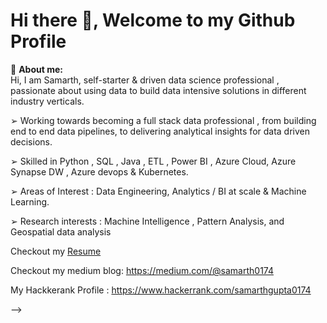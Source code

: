 # Hi there 👋, Welcome to my Github Profile
🔭 __About me:__  
Hi, I am Samarth, self-starter & driven data science professional , passionate about using data to build data intensive solutions in different industry verticals.

➢ Working towards becoming a full stack data professional , from building end to end data pipelines, to delivering analytical insights for data driven decisions.

➢ Skilled in Python , SQL , Java , ETL , Power BI , Azure Cloud, Azure Synapse DW , Azure devops & Kubernetes.

➢ Areas of Interest : Data Engineering, Analytics / BI at scale & Machine Learning.

➢ Research interests : Machine Intelligence , Pattern Analysis, and Geospatial data analysis
 


Checkout my [Resume]()

Checkout my medium blog: https://medium.com/@samarth0174

My Hackkerank Profile : https://www.hackerrank.com/samarthgupta0174

<!----

# Skills🥇

## Languages

> Java , Python 3 , SQL , Arduino, Php  , JavaScript , Android(Native - JAVA) , R (Basic)

## OS
> Linux/GNU, Windows

## Data Science
> Machine Learning, Deep Learning, Predictive Modelling, Data Analysis, Data Visualization, Computer Vision, SQL, Natural Language Processing, Image Processing,GeoSpatial Data Visualization,Statistics

## Frameworks and Libraries
>TensorFlow 2, Keras, Sklearn, SKimage, NLTK, Flask, Jupyter, seaborn 
>ggplot2, Matplotlib, numpy, scipy, D-Lib, open-cv, Firebase, SQL, Pandas, json 
> Dash , Streamlit

## Databases
> MYSQL, SQLite, No SQL, Firebase

## IoT
>Arduino,NodeMCU

## Other
>Data structures and Algorithms , Object Oriented , VScode , Sublime Text , Github , Google Collab

# Looking to Collaborate on 👯
> I’m looking to collaborate on Almost anything related to ML and beyond. Always looking for great opportunities and Ideas.

# ASK ME ABOUT 💬
> Ask me about Data Structures , Algorithms, Machine Learning, Deep Learning, Image Processing, Computer Vision

# CONTACT ME 📫
📩 [Email](mailto:samarth0174@gmail.com)

📱  [LinkedIn](https://www.linkedin.com/in/samarth0174/)



Go ahead and take a look at my repositories which highlights my latest projects.
Feel free to make PRs and forks, always up for collaborations.

<!--
**samarth0174/samarth0174** is a ✨ _special_ ✨ repository because its `README.md` (this file) appears on your GitHub profile.

Here are some ideas to get you started:
   
- 🔭 I’m currently working on ...
- 🌱 I’m currently learning ...
- 👯 I’m looking to collaborate on ...
- 🤔 I’m looking for help with ...
- 💬 Ask me about ...
- 📫 How to reach me: ...
- 😄 Pronouns: ...
- ⚡ Fun fact: ...
-->

-->

